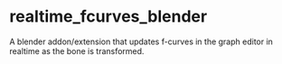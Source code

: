 # realtime_fcurves_blender
A blender addon/extension that updates f-curves in the graph editor in realtime as the bone is transformed.
